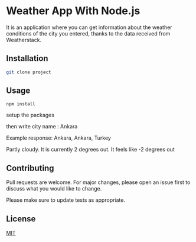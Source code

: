 # Weather App With Node.js

It is an application where you can get information about the weather conditions of the city you entered, thanks to the data received from Weatherstack.

## Installation



```bash
git clone project
```

## Usage

```
npm install 
```
setup the packages

then write city name : Ankara 

Example response: Ankara, Ankara, Turkey

Partly cloudy. It is currently 2 degrees out. It feels like -2 degrees out

## Contributing
Pull requests are welcome. For major changes, please open an issue first to discuss what you would like to change.

Please make sure to update tests as appropriate.

## License
[MIT](https://choosealicense.com/licenses/mit/)
